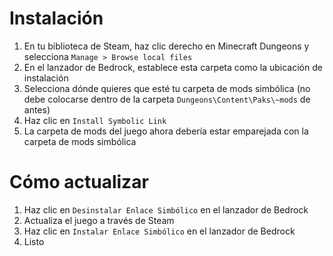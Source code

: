 ﻿# Instalación
1. En tu biblioteca de Steam, haz clic derecho en Minecraft Dungeons y selecciona `Manage > Browse local files`
2. En el lanzador de Bedrock, establece esta carpeta como la ubicación de instalación
3. Selecciona dónde quieres que esté tu carpeta de mods simbólica (no debe colocarse dentro de la carpeta `Dungeons\Content\Paks\~mods` de antes)
4. Haz clic en `Install Symbolic Link`
5. La carpeta de mods del juego ahora debería estar emparejada con la carpeta de mods simbólica

# Cómo actualizar
1. Haz clic en `Desinstalar Enlace Simbólico` en el lanzador de Bedrock
2. Actualiza el juego a través de Steam
3. Haz clic en `Instalar Enlace Simbólico` en el lanzador de Bedrock
4. Listo